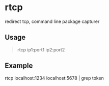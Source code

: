 # rtcp

redirect tcp, command line package capturer

## Usage
> rtcp ip1:port1 ip2:port2
## Example
rtcp localhost:1234 localhost:5678 | grep token
